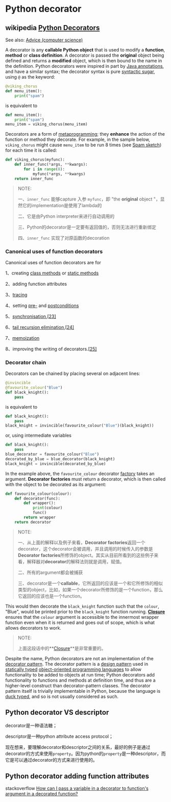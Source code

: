 # Python decorator 

## wikipedia [Python Decorators](https://en.wikipedia.org/wiki/Python_syntax_and_semantics#Decorators)

See also: [Advice (computer science)](https://en.wikipedia.org/wiki/Advice_(computer_science))

A decorator is any **callable Python object** that is used to modify a **function**, **method** or **class definition**. A decorator is passed the **original** object being defined and returns a **modified** object, which is then bound to the name in the definition. Python decorators were inspired in part by [Java annotations](https://en.wikipedia.org/wiki/Java_annotation), and have a similar syntax; the decorator syntax is pure [syntactic sugar](https://en.wikipedia.org/wiki/Syntactic_sugar), using `@` as the keyword:

```Python
@viking_chorus
def menu_item():
    print("spam")
```

is equivalent to

```Python
def menu_item():
    print("spam")
menu_item = viking_chorus(menu_item)
```

Decorators are a form of [metaprogramming](https://en.wikipedia.org/wiki/Metaprogramming); they **enhance** the action of the function or method they decorate. For example, in the sample below, `viking_chorus` might cause `menu_item` to be run 8 times (see [Spam sketch](https://en.wikipedia.org/wiki/Spam_(Monty_Python))) for each time it is called:

```Python
def viking_chorus(myfunc):
    def inner_func(*args, **kwargs):
        for i in range(8):
            myfunc(*args, **kwargs)
    return inner_func
```

> NOTE: 
>
> 一、`inner_func` 能够capture 入参 `myfunc`，即 "the **original** object "，显然它的implementation是使用了lambda的
>
> 二、它是由Python interpreter来进行自动调用的
>
> 三、Python的decorator是一定要有返回值的，否则无法进行重新绑定
>
> 四、`inner_func` 实现了对原函数的decoration

### Canonical uses of function decorators 

Canonical uses of function decorators are for

1、creating [class methods](https://en.wikipedia.org/wiki/Class_method) or [static methods](https://en.wikipedia.org/wiki/Static_method)

2、adding function attributes

3、[tracing](https://en.wikipedia.org/wiki/Tracing_(software))

4、setting [pre-](https://en.wikipedia.org/wiki/Precondition) and [postconditions](https://en.wikipedia.org/wiki/Postcondition)

5、[synchronisation](https://en.wikipedia.org/wiki/Synchronisation),[[23\]](https://en.wikipedia.org/wiki/Python_syntax_and_semantics#cite_note-26)

6、[tail recursion elimination](https://en.wikipedia.org/wiki/Tail_recursion_elimination),[[24\]](https://en.wikipedia.org/wiki/Python_syntax_and_semantics#cite_note-27)

7、[memoization](https://en.wikipedia.org/wiki/Memoization)

8、improving the writing of decorators.[[25\]](https://en.wikipedia.org/wiki/Python_syntax_and_semantics#cite_note-28)

### Decorator chain 

Decorators can be chained by placing several on adjacent lines:

```python
@invincible
@favourite_colour("Blue")
def black_knight():
    pass
```

is equivalent to

```Python
def black_knight():
    pass
black_knight = invincible(favourite_colour("Blue")(black_knight))
```

or, using intermediate variables

```Python
def black_knight():
    pass
blue_decorator = favourite_colour("Blue")
decorated_by_blue = blue_decorator(black_knight)
black_knight = invincible(decorated_by_blue)
```

In the example above, the `favourite_colour` decorator [factory](https://en.wikipedia.org/wiki/Factory_(software_concept)) takes an argument. **Decorator factories** must return a decorator, which is then called with the object to be decorated as its argument:

```Python
def favourite_colour(colour):
    def decorator(func):
        def wrapper():
            print(colour)
            func()
        return wrapper
    return decorator
```

> NOTE: 
>
> 一、从上面的解释以及例子来看，**Decorator factories**返回一个decorator，这个decorator会被调用，并且调用的时候传入的参数是**Decorator factories**所修饰的object。其实从目前所看到的这些例子来看，解释器对**decorator**的解释法则就是调用，赋值。
>
> 二、所有的argument都会被捕获
>
> 三、decorator是一个**callable**，它所返回的应该是一个和它所修饰的相似类型的object，比如，如果一个decorator所修饰的是一个function，那么它返回的应该也是一个function。



This would then decorate the `black_knight` function such that the `colour`, "Blue", would be printed prior to the `black_knight` function running. **[Closure](https://en.wikipedia.org/wiki/Closure_(computer_programming))** ensures that the `colour` argument is accessible to the innermost wrapper function even when it is returned and goes out of scope, which is what allows decorators to work.

> NOTE: 
>
> 上面这段话中的**[Closure](https://en.wikipedia.org/wiki/Closure_(computer_programming))**是非常重要的。

Despite the name, Python decorators are not an implementation of the [decorator pattern](https://en.wikipedia.org/wiki/Decorator_pattern). The decorator pattern is a [design pattern](https://en.wikipedia.org/wiki/Design_pattern) used in [statically typed](https://en.wikipedia.org/wiki/Statically_typed) [object-oriented programming languages](https://en.wikipedia.org/wiki/Object-oriented_programming_language) to allow functionality to be added to objects at run time; Python decorators add functionality to functions and methods at definition time, and thus are a higher-level construct than decorator-pattern classes. The decorator pattern itself is trivially implementable in Python, because the language is [duck typed](https://en.wikipedia.org/wiki/Duck_typed), and so is not usually considered as such.



## Python decorator VS descriptor

decorator是一种语法糖；

descriptor是一种python attribute access  protocol；

现在想来，要理解decorator和descriptor之间的关系，最好的例子是通过decorator的方式来使用`property`。因为python的`property`是一种descriptor，而它是可以通过decorator的方式来进行使用的。



## Python decorator adding function attributes

stackoverflow [How can I pass a variable in a decorator to function's argument in a decorated function?](https://stackoverflow.com/questions/1965607/how-can-i-pass-a-variable-in-a-decorator-to-functions-argument-in-a-decorated-f)